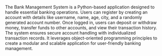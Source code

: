 The Bank Management System is a Python-based application designed to handle essential banking operations. Users can register by creating an account with details like username, name, age, city, and a randomly generated account number. Once logged in, users can deposit or withdraw money, transfer funds to other accounts, and view their transaction history. The system ensures secure account handling with individualized transaction records. It leverages object-oriented programming principles to create a modular and scalable application for user-friendly banking management.
